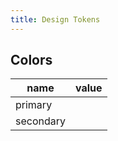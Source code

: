 ```yaml
---
title: Design Tokens
---
```


## Colors

| name      | value |
| --------- | ----- |
| primary   | |
| secondary ||


